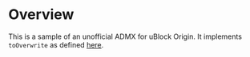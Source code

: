 # Overview
This is a sample of an unofficial ADMX for uBlock Origin. It implements `toOverwrite` as defined [here](https://github.com/gorhill/uBlock/wiki/Deploying-uBlock-Origin:-configuration).